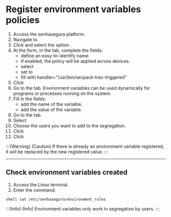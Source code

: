 # Register environment variables policies 

1. Access the senhasegura platform.
2. Navigate to 
3. Click  and select the option .
4. At the  form, in the  tab, complete the fields:
    *  define an easy-to-identify name. 
    *  if enabled, the policy will be applied across devices.
    *  select 
    *  set to 
    *  fill with handler="/usr/bin/secpack-trec-triggered"
5. Click 
6. Go to the  tab. Environment variables can be used dynamically for programs or processes running on the system.
7. Fill in the fields:
    *  add the name of the variable.
    *  add the value of the variable.
8. Go to the  tab.
9. Select 
10. Choose the users you want to add to the segregation.
11. Click 
12. Click 


:::(Warning) (Caution)
If there is already an environment variable registered, it will be replaced by the new registered value.
:::

* * *

## Check environment variables created

1. Access the Linux terminal.
2. Enter the command: 

`shell
cat /etc/senhasegura/environment_rules
`

:::(Info) (Info)
Environment variables only work in segregation by users.
:::